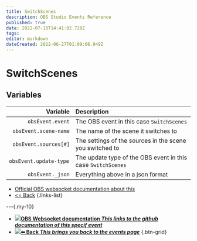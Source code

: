 ```yaml
---
title: SwitchScenes
description: OBS Studio Events Reference
published: true
date: 2022-07-16T14:41:02.729Z
tags: 
editor: markdown
dateCreated: 2022-06-27T01:09:06.949Z
---
```


# SwitchScenes

## Variables

| Variable | Description |
|---------:|:------------|
| `obsEvent.event` | The OBS event in this case `SwitchScenes`
| `obsEvent.scene-name` | The name of the scene it switches to
| `obsEvent.sources[#]` | The settings of the sources in the scene you switched to
| `obsEvent.update-type	` | The update type of the OBS event in this case `SwitchScenes`
| `obsEvent._json` | Everything above in a json format
* [Official OBS websocket documentation about this](https://github.com/obsproject/obs-websocket/blob/4.x-current/docs/generated/protocol.md#switchscenes)
* [<= Back](/en/Broadcasters/OBS/Events)
{.links-list}

---{.my-10}

* [<img src="https://wiki.streamer.bot/logos/github-logo.png"/>**OBS Websocket documentation *This links to the github documentation of this specif event***](/en/Events)
* [<img src="https://wiki.streamer.bot/logos/streamerbot.png"/>**⬅ Back *This brings you back to the events page***](/en/Broadcasters/OBS/Events)
{.btn-grid}

